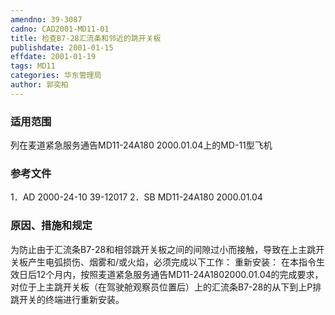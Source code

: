 ```yaml
---
amendno: 39-3087
cadno: CAD2001-MD11-01
title: 检查B7-28汇流条和邻近的跳开关板
publishdate: 2001-01-15
effdate: 2001-01-19
tags: MD11
categories: 华东管理局
author: 郭奕柏
---
```


### 适用范围 
列在麦道紧急服务通告MD11-24A180 2000.01.04上的MD-11型飞机

<!--more-->
### 参考文件
1．AD 2000-24-10  39-12017 
2．SB MD11-24A180 2000.01.04 

### 原因、措施和规定 
为防止由于汇流条B7-28和相邻跳开关板之间的间隙过小而接触，导致在上主跳开关板产生电弧损伤、烟雾和/或火焰，必须完成以下工作： 重新安装： 
    在本指令生效日后12个月内，按照麦道紧急服务通告MD11-24A1802000.01.04的完成要求，对位于上主跳开关板（在驾驶舱观察员位置后）上的汇流条B7-28的从下到上P排跳开关的终端进行重新安装。  
